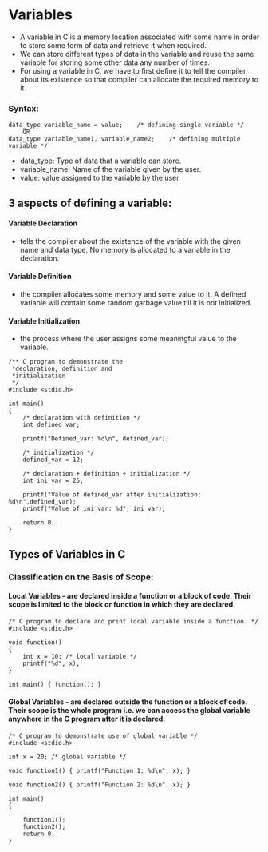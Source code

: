 # Variables

* A variable in C is a memory location associated with some name in order to store some form of data and retrieve it when required. 
* We can store different types of data in the variable and reuse the same variable for storing some other data any number of times.
* For using a variable in C, we have to first define it to tell the compiler about its existence so that compiler can allocate the required memory to it.

### Syntax:
~~~~
data_type variable_name = value;    /* defining single variable */
	OR
data_type variable_name1, variable_name2;    /* defining multiple variable */
~~~~

* data_type: Type of data that a variable can store.
* variable_name: Name of the variable given by the user.
* value: value assigned to the variable by the user

## 3 aspects of defining a variable:

#### Variable Declaration
* tells the compiler about the existence of the variable with the given name and data type. No memory is allocated to a variable in the declaration.

#### Variable Definition
* the compiler allocates some memory and some value to it. A defined variable will contain some random garbage value till it is not initialized.

#### Variable Initialization
* the process where the user assigns some meaningful value to the variable.

~~~~
/** C program to demonstrate the
 *declaration, definition and
 *initialization
 */
#include <stdio.h>

int main()
{
	/* declaration with definition */
	int defined_var;

	printf("Defined_var: %d\n", defined_var);

	/* initialization */
	defined_var = 12;

	/* declaration + definition + initialization */
	int ini_var = 25;

	printf("Value of defined_var after initialization: %d\n",defined_var);
	printf("Value of ini_var: %d", ini_var);

	return 0;
}
~~~~

## Types of Variables in C 

### Classification on the Basis of Scope:

#### Local Variables - are declared inside a function or a block of code. Their scope is limited to the block or function in which they are declared.
~~~~
/* C program to declare and print local variable inside a function. */
#include <stdio.h>

void function()
{
	int x = 10; /* local variable */
	printf("%d", x);
}

int main() { function(); }
~~~~

#### Global Variables - are declared outside the function or a block of code. Their scope is the whole program i.e. we can access the global variable anywhere in the C program after it is declared.

~~~~
/* C program to demonstrate use of global variable */
#include <stdio.h>

int x = 20; /* global variable */

void function1() { printf("Function 1: %d\n", x); }

void function2() { printf("Function 2: %d\n", x); }

int main()
{

	function1();
	function2();
	return 0;
}
~~~~

